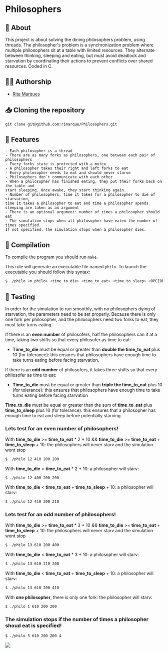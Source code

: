 # **Philosophers**

## :speech_balloon: **About**
This project is about solving the dining philosophers problem, using threads. 
The philosopher's problem is a synchronization problem where multiple philosophers sit at a table with limited resources. 
They alternate between thinking, sleeping and eating, but must avoid deadlock and starvation by coordinating their actions to prevent conflicts over shared resources.
Coded in C.

## 🙋‍♀️ **Authorship**
- [Rita Marques](https://github.com/rimarque)

## :inbox_tray: **Cloning the repository**

```shell
git clone git@github.com:rimarque/Philosophers.git 
```

## 💎 **Features**
```
- Each philosopher is a thread
- There are as many forks as philosophers, one between each pair of philosophers
- Every forks state is protected with a mutex
- A philosopher takes their right and left forks to eat
- Every philosopher needs to eat and should never starve
- Philosophers don´t communicate with each other
- When a philosopher has finished eating, they put their forks back on the table and
start sleeping. Once awake, they start thinking again.
- Number of philosophers, time it takes for a philosopher to die of starvation,
time it takes a philosopher to eat and time a philosopher spends sleeping are taken as an argument
- There is an optional argument: number of times a philosopher should eat
- The simulation stops when all philosopher have eaten the number of times specified.
If not specified, the simulation stops when a philosopher dies.
```

## :link: **Compilation**
To compile the program you should run `make`.

This rule will generate an executable file named `philo`. To launch the executable you should follow this syntax:

```sh
$ ./philo <n_philo> <time_to_die> <time_to_eat> <time_to_sleep> <OPCIONAL(n_eat)>
```
## 🥇 **Testing**
In order for the simulation to run smoothly, with no philosophers dying of starvation, the parameters need to be set properly. Because there is only one fork per philosopher, and the philosophers need two forks to eat, they must take turns eating. 

If there is an **even number** of philosofers, half the philosophers can it at a time, taking two shifts so that every philosofer as time to eat:
- **Time_to_die** must be equal or greater than **double the time_to_eat** plus 10 (for tolerance): this ensures that philosophers have enough time to take turns eating before facing starvation.

If there is an **odd number** of philosofers, it takes three shifts so that every philosofer as time to eat:
- **Time_to_die** must be equal or greater than **triple the time_to_eat** plus 10 (for tolerance): this ensures that philosophers have enough time to take turns eating before facing starvation

**Time_to_die** must be equal or greater than the sum of **time_to_eat** plus **time_to_sleep** plus 10 (for tolerance): this ensures that a philosopher has enough time to eat and sleep before potentially starving.

### Lets test for an even number of philosophers!
With **time_to_die** >= **time_to_eat** * 2 + 10 *&&* **time_to_die** >= **time_to_eat** + **time_to_sleep** + 10: the philosophers will never starv and the simulation wont stop
```sh
$ ./philo 12 410 200 200
```
With **time_to_die** < **time_to_eat** * 2 + 10: a philosopher will starv:
``` 
$ ./philo 12 400 200 200
```
With **time_to_die** < **time_to_eat** + **time_to_sleep** + 10: a philosopher will starv:
```sh
$ ./philo 12 410 200 210
```

### Lets test for an odd number of philosophers!
With **time_to_die** >= **time_to_eat** * 3 + 10 *&&* **time_to_die** >= **time_to_eat** + **time_to_sleep** + 10: the philosophers will never starv and the simulation wont stop
```sh
$ ./philo 13 610 200 400
```
With **time_to_die** < **time_to_eat** * 3 + 10: a philosopher will starv:
```sh
$ ./philo 13 610 210 200
```
With **time_to_die** < **time_to_eat** + **time_to_sleep** + 10: a philosopher will starv:
```sh
$ ./philo 13 610 200 410
```
With **one philosopher**, there is only one fork: the philosopher will starv:
```sh
$ ./philo 1 610 200 200
```

### The simulation stops if the number of times a philosopher shoud eat is specified!
```sh
$ ./philo 5 610 200 200 4
```
<td><image src="img/optional_parameter.png"></td>
